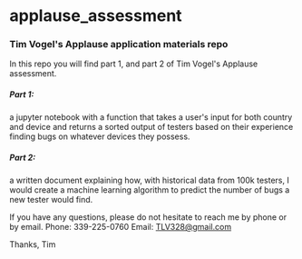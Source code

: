 # applause_assessment
### Tim Vogel's Applause application materials repo

In this repo you will find part 1, and part 2 of Tim Vogel's Applause assessment. 

##### Part 1:
a jupyter notebook with a function that takes a user's input for both country and device and returns a sorted output of testers based on their experience finding bugs on whatever devices they possess. 

##### Part 2:
a written document explaining how, with historical data from 100k testers, I would create a machine learning algorithm to predict the number of bugs a new tester would find.


If you have any questions, please do not hesitate to reach me by phone or by email.
Phone: 339-225-0760
Email: TLV328@gmail.com

Thanks,
Tim

